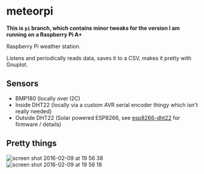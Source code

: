 # meteorpi

**This is `pi` branch, which contains minor tweaks for the version I am running
on a Raspberry Pi A+**

Raspberry Pi weather station.

Listens and periodically reads data, saves it to a CSV, makes it pretty with Gnuplot.

## Sensors

* BMP180 (locally over I2C)
* Inside DHT22 (locally via a custom AVR serial encoder thingy which isn't really
  needed)
* Outside DHT22 (Solar powered ESP8266, see
  [esp8266-dht22](https://github.com/lucaspiller/esp8266-dht22) for firmware /
  details)

## Pretty things

![screen shot 2016-02-09 at 19 56
38](https://cloud.githubusercontent.com/assets/18404/12927217/49d50400-cf67-11e5-877e-d5e592e5246c.png)
![screen shot 2016-02-09 at 19 56
18](https://cloud.githubusercontent.com/assets/18404/12927218/4aaefbba-cf67-11e5-9dbc-8a349aa85d42.png)
